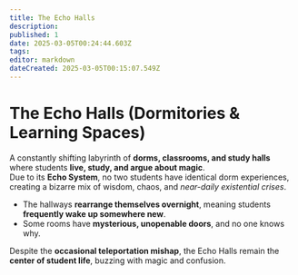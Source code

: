 ```yaml
---
title: The Echo Halls
description: 
published: 1
date: 2025-03-05T00:24:44.603Z
tags: 
editor: markdown
dateCreated: 2025-03-05T00:15:07.549Z
---
```


# The Echo Halls (Dormitories & Learning Spaces)
A constantly shifting labyrinth of **dorms, classrooms, and study halls** where students **live, study, and argue about magic**.  
Due to its **Echo System**, no two students have identical dorm experiences, creating a bizarre mix of wisdom, chaos, and *near-daily existential crises*.  

- The hallways **rearrange themselves overnight**, meaning students **frequently wake up somewhere new**.  
- Some rooms have **mysterious, unopenable doors**, and no one knows why.  

Despite the **occasional teleportation mishap**, the Echo Halls remain the **center of student life**, buzzing with magic and confusion.  
